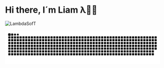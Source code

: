 # Hi there, I´m Liam λ👋🏽
![LambdaSofT](https://user-images.githubusercontent.com/112488911/232334257-4fdfd08a-fd6f-472c-a4e2-2fdc4b86a576.png)
<div align="center">
  <a href="https://1999azzar.github.io/1999AZZAR/">
  <img  src="https://github.com/1999AZZAR/1999AZZAR/blob/main/resources/img/grid-snake.svg"
       alt="snake" /></a>
</div>
